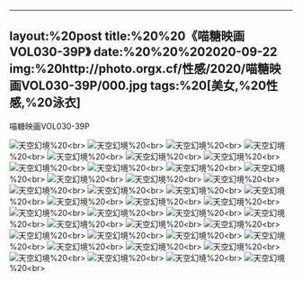 ﻿---
layout:%20post
title:%20%20《喵糖映画VOL030-39P》
date:%20%20%202020-09-22
img:%20http://photo.orgx.cf/性感/2020/喵糖映画VOL030-39P/000.jpg
tags:%20[美女,%20性感,%20泳衣]
---

喵糖映画VOL030-39P



![天空幻境](http://photo.orgx.cf/性感/2020/喵糖映画VOL030-39P/001.jpg%20''天空幻境'')%20<br>
![天空幻境](http://photo.orgx.cf/性感/2020/喵糖映画VOL030-39P/002.jpg%20''天空幻境'')%20<br>
![天空幻境](http://photo.orgx.cf/性感/2020/喵糖映画VOL030-39P/003.jpg%20''天空幻境'')%20<br>
![天空幻境](http://photo.orgx.cf/性感/2020/喵糖映画VOL030-39P/004.jpg%20''天空幻境'')%20<br>
![天空幻境](http://photo.orgx.cf/性感/2020/喵糖映画VOL030-39P/005.jpg%20''天空幻境'')%20<br>
![天空幻境](http://photo.orgx.cf/性感/2020/喵糖映画VOL030-39P/006.jpg%20''天空幻境'')%20<br>
![天空幻境](http://photo.orgx.cf/性感/2020/喵糖映画VOL030-39P/007.jpg%20''天空幻境'')%20<br>
![天空幻境](http://photo.orgx.cf/性感/2020/喵糖映画VOL030-39P/008.jpg%20''天空幻境'')%20<br>
![天空幻境](http://photo.orgx.cf/性感/2020/喵糖映画VOL030-39P/009.jpg%20''天空幻境'')%20<br>
![天空幻境](http://photo.orgx.cf/性感/2020/喵糖映画VOL030-39P/010.jpg%20''天空幻境'')%20<br>
![天空幻境](http://photo.orgx.cf/性感/2020/喵糖映画VOL030-39P/011.jpg%20''天空幻境'')%20<br>
![天空幻境](http://photo.orgx.cf/性感/2020/喵糖映画VOL030-39P/012.jpg%20''天空幻境'')%20<br>
![天空幻境](http://photo.orgx.cf/性感/2020/喵糖映画VOL030-39P/013.jpg%20''天空幻境'')%20<br>
![天空幻境](http://photo.orgx.cf/性感/2020/喵糖映画VOL030-39P/014.jpg%20''天空幻境'')%20<br>
![天空幻境](http://photo.orgx.cf/性感/2020/喵糖映画VOL030-39P/015.jpg%20''天空幻境'')%20<br>
![天空幻境](http://photo.orgx.cf/性感/2020/喵糖映画VOL030-39P/016.jpg%20''天空幻境'')%20<br>
![天空幻境](http://photo.orgx.cf/性感/2020/喵糖映画VOL030-39P/017.jpg%20''天空幻境'')%20<br>
![天空幻境](http://photo.orgx.cf/性感/2020/喵糖映画VOL030-39P/018.jpg%20''天空幻境'')%20<br>
![天空幻境](http://photo.orgx.cf/性感/2020/喵糖映画VOL030-39P/019.jpg%20''天空幻境'')%20<br>
![天空幻境](http://photo.orgx.cf/性感/2020/喵糖映画VOL030-39P/020.jpg%20''天空幻境'')%20<br>
![天空幻境](http://photo.orgx.cf/性感/2020/喵糖映画VOL030-39P/021.jpg%20''天空幻境'')%20<br>
![天空幻境](http://photo.orgx.cf/性感/2020/喵糖映画VOL030-39P/022.jpg%20''天空幻境'')%20<br>
![天空幻境](http://photo.orgx.cf/性感/2020/喵糖映画VOL030-39P/023.jpg%20''天空幻境'')%20<br>
![天空幻境](http://photo.orgx.cf/性感/2020/喵糖映画VOL030-39P/024.jpg%20''天空幻境'')%20<br>
![天空幻境](http://photo.orgx.cf/性感/2020/喵糖映画VOL030-39P/025.jpg%20''天空幻境'')%20<br>
![天空幻境](http://photo.orgx.cf/性感/2020/喵糖映画VOL030-39P/026.jpg%20''天空幻境'')%20<br>
![天空幻境](http://photo.orgx.cf/性感/2020/喵糖映画VOL030-39P/027.jpg%20''天空幻境'')%20<br>
![天空幻境](http://photo.orgx.cf/性感/2020/喵糖映画VOL030-39P/028.jpg%20''天空幻境'')%20<br>
![天空幻境](http://photo.orgx.cf/性感/2020/喵糖映画VOL030-39P/029.jpg%20''天空幻境'')%20<br>
![天空幻境](http://photo.orgx.cf/性感/2020/喵糖映画VOL030-39P/030.jpg%20''天空幻境'')%20<br>
![天空幻境](http://photo.orgx.cf/性感/2020/喵糖映画VOL030-39P/031.jpg%20''天空幻境'')%20<br>
![天空幻境](http://photo.orgx.cf/性感/2020/喵糖映画VOL030-39P/032.jpg%20''天空幻境'')%20<br>
![天空幻境](http://photo.orgx.cf/性感/2020/喵糖映画VOL030-39P/033.jpg%20''天空幻境'')%20<br>
![天空幻境](http://photo.orgx.cf/性感/2020/喵糖映画VOL030-39P/034.jpg%20''天空幻境'')%20<br>
![天空幻境](http://photo.orgx.cf/性感/2020/喵糖映画VOL030-39P/035.jpg%20''天空幻境'')%20<br>
![天空幻境](http://photo.orgx.cf/性感/2020/喵糖映画VOL030-39P/036.jpg%20''天空幻境'')%20<br>
![天空幻境](http://photo.orgx.cf/性感/2020/喵糖映画VOL030-39P/037.jpg%20''天空幻境'')%20<br>
![天空幻境](http://photo.orgx.cf/性感/2020/喵糖映画VOL030-39P/038.jpg%20''天空幻境'')%20<br>
![天空幻境](http://photo.orgx.cf/性感/2020/喵糖映画VOL030-39P/039.jpg%20''天空幻境'')%20<br>